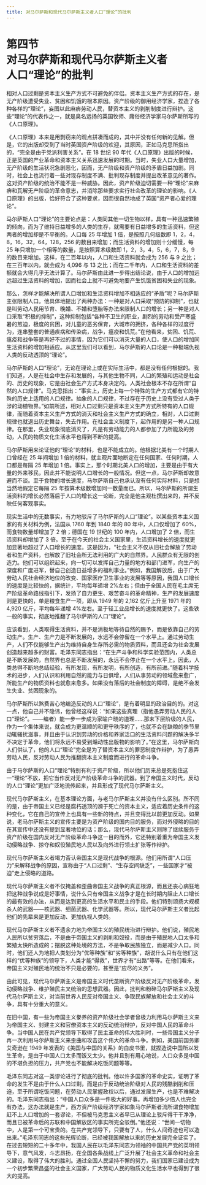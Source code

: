 ```yaml
---
title: 对马尔萨斯和现代马尔萨斯主义者人口“理论”的批判
---
```


# 第四节<br>**对马尔萨斯和现代马尔萨斯主义者<br>人口“理论”的批判**

相对人口过剩是资本主义生产方式不可避免的伴侣。资本主义生产方式的存在，是无产阶级遭受失业、贫困和饥饿的根本原因。资产阶级的御用经济学家，捏造了各种各样的“理论”，妄图以此麻痹劳动人民，替资本主义的剥削制度进行辩护。这些“理论”的代表作之一，就是臭名远扬的英国牧师、庸俗经济学家马尔萨斯所写的《人口原理》。

《人口原理》本来是用剽窃来的观点拼凑而成的，其中并没有任何新的见解。但是，它的出版却受到了当时英国资产阶级的欢迎，其原因，正如马克思所指出的，“完全是由于党派利害关系”。在 18 世纪 90 年代《人口原理》出版的时候，正是英国的产业革命和资本主义关系迅速发展的时期。当时，失业人口大量增加，无产阶级的生活状况急剧恶化，因而，无产阶级和资产阶级的矛盾日益加剧。同时，社会上也流行着一些对现存制度不满、批判现存制度并提出改革意见的著作。这对资产阶级的统治不能不是一种威胁。因此，资产阶级迫切需要一种“理论”来麻痹和瓦解无产阶级的革命意志，并消除那些要求实行社会改革的理论的影响。《人口原理》的出版，恰好符合了这种要求，因而很自然地成了英国“资产者心爱的理论”。

马尔萨斯人口“理论”的主要论点是：人类同其他一切生物以样，具有一种迅速繁殖的倾向，而为了维持日益增多的人类的生存，就需要有日益增多的生活资料，但这两者的增加却是不平衡的。人口每 25 年增加 1 倍，是按照几何级数即 1，2，4，8，16，32，64，128，256 的数目来增加；而生活资料的增加则十分缓慢，每 25 年只增加一个相等的数量，是按照算术级数即 1，2，3，4，5，6，7，8，9 的数目来增加。这样，在二百年以内，人口和生活资料就会成为 256 与 9 之比；在三百年以内，就会成为 4,096 与 13 之比；而在二千年内，人口和生活资料的差额就会大得几乎无法计算了。马尔萨斯由此进一步得出结论说，由于人口的增加远远超过生活资料的增加，因而社会上就不可避免地要产生饥饿贫困和失业的现象。

那么，怎样才能解决所谓人口增加和生活资料增加不相适应的“矛盾”呢？马尔萨斯主张限制人口。他具体地提出了两种办法：一种是对人口采取“预防的抑制”，也就是叫劳动人民用节育、晚婚、不婚和堕胎等办法来限制人口的增长；另一种是对人口采取“积极的抑制”，这种抑制包括“各种不卫生的职业，剧烈的劳动和受严寒盛暑的煎迫，极度的贫困，对儿童的恶劣保育，大城市的拥挤，各种各样的过度行为，连串整套的普通疾病和传染病，战争，瘟疫和饥荒。”在他看来，贫困、饥荒、瘟疫和战争等是再好不过的事情，因为它们可以消灭大量的人口，使人口的增加同生活资料的增加相适应。从这里我们可以看到，马尔萨斯的人口论是一种极端仇视人类的反动透顶的“理论”。

马尔萨斯的人口“理论”，无论在理论上或在实际生活中，都是没有任何根据的。我们知道，人是在社会中生存和发展的，与其他生物不同，人口的繁殖和运动是社会的、历史的现象，它是由社会生产方式本身决定的。人类社会根本不存在所谓“自然的人口规律”。马克思指出：“事实上，历史上每一个特殊的生产方式都有它的特殊的历史上适用的人口规律。抽象的人口规律，不过存在于历史上没有受过人类于涉的动植物界。”如前所述，相对人口过剩只是资本主义生产方式所特有的人口规律，而随着资本主义生产方式的消灭和社会主义生产方式的确立，相对，人口过剩规律也就退出历史舞台，失去作用。在社会主义制度下，起作用的是另一种人口规律。在那里，失业现象彻底消灭了，凡是有劳动能力的人都参加了力所能及的劳动，人民的物质文化生活水平也得到不断的提高。

马尔萨斯用来论证他的“理论”的材料，也是不能成立的。他根据北美有一个时期人口曾经在 25 年间增加 1 倍的材料，就主观片面地断定在任何国家、任何时期，人口都是每隔 25 年增加 1 倍。事实上，那个时期北美人口的增加，主要是由于有大量的外来移民，因此并不能说明人口增长的一般情况。但这一点，马尔萨斯却故意避而不谈。至于食物的增长速度，马尔萨斯自己也承认没有任何实际材料，只是想当然地假定它每隔 25 年按算术级数增加同一数量而已。所以，马尔萨斯的所谓生活资料的增长必然落后于人口的增长这一论断，完全是他主观杜撰出来的，并不反映任何客观事实。

现实生活中的无数事实，有力地驳斥了马尔萨斯的人口“理论”。以某些资本主义国家的有关材料为例，法国从 1760 年到 1840 年的 80 年中，人口仅增加了 60%，而食物数量却增加了 2 倍；德国在 19 世纪的 100 年内，人口增加了 2 倍，而生活资料却增加了 3 倍。至于在今天的社会主义国家里，生活资料增长的速度就更加显著地超过了人口增长的速度。这是因为，“社会主义不仅从旧社会解放了劳动者和生产资料，也解放了旧社会所无法利用的广大的自然界。人民群众有无限的创造力。他们可以组织起来，向一切可以发挥自己力量的地方和部门进军，向生产的深度和广度进军，替自己创造日益增多的福利事业。”例如，我国解放后，由于广大劳动人民社会经济地位的改变、国家医疗卫生事业的发展等等原因，我国人口增长的速度是比较快的，据统计，平均每年递增 2%左右；但由于全国人民在毛主席无产阶级革命路线指引下，发扬了自力更生、艰苦奋斗的革命精神，生产的发展速度则是更快的，单是粮食生产一项，即从 1949 年的 2,162 亿斤上升至 1971 年的 4,920 亿斤，平均每年递增 4%左右。至于轻工业品增长的速度就更快了。这些铁一般的事实，彻底地推翻了马尔萨斯的人口“理论”。

应该看到，人类取得生活资料，并不是消极地等待自然的赐予，而是依靠自己的劳动生产。生产、生产力是不断发展的，水远不会停留在一个水平上。通过劳动生产，人们不仅能够生产出为维持自身生存所必需的物质资料，而且还会为社会发展创造越来越多的财富。毛泽东同志指出：“在生产斗争和科学实验范围内，人类总是不断发展的，自然界也总是不断发展的，永远不会停止在一个水平上。因此，人类总得不断地总结经验，有所发现，有所发明，有所创造，有所前进。”随着科学技术的进步，人们认识和利用自然的能力与日俱增，人们从事劳动的领域愈来愈广，所能生产的物质资料也就愈来愈多。如果没有落后的社会制度的障碍，是绝不会发生失业、贫困现象的。

马尔萨斯所以煞费苦心地编造反动的人口“理论”，是有着明显的政治目的的。对这一点，他自己并不隐讳，他曾经这样说：“如果这些真理（指他愚弄劳动人民的人口“理论”。——编者）能一步一步成为家喻户晓的道理……那末下层阶级的人民，作为一个集体来说，就会成为更温顺的和更守秩序的了，也就不会在缺粮的季节里动辄骚扰滋事，并且由于认识到劳动的价格和养家活口的生活资料问题的解决多半不决定于革命，他们将永远不易受到煽动性出版物的影响了。”在这里，马尔萨斯向人们供认了，他的人口“理论”完全是为了替资本主义的罪恶制度作辩护，为了愚弄劳动人民，反对劳动人民为推翻资本主义制度而进行的革命斗争。

由于马尔萨斯的人口“理论”特别有利于资产阶级，所以他们历来总是死抱住这一“理论”不放，把它当作反对无产阶级革命斗争的武器。到了帝国主义时代，反动的人口“理论”更加广泛地流传起来，并且形成了现代马尔萨斯主义。

现代马尔萨斯主义，在基本理论方面，与老马尔萨斯主义并没有什么区别。所不同的是，由于帝国主义已经是腐朽透顶的濒于死亡的资本主义，适应着历史条件的这种变化，它在自己的宣传上也具有一些新的特点，并且变得比以前更加反动。如果说，老马尔萨斯主义的宣传主要是为资产阶级的国内目的服务，而对外侵略的目的在其宣传中还没有提到显著地位的话；那么，现代马尔萨斯主义则除了继续服务于资产阶级在国内反对无产阶级革命斗争这一目的而外，它还特别着重为帝国主义发动侵略战争、掠夺和奴役殖民地人民以及向外进行领土扩张等作辩护。

现代马尔萨斯主义者竭力否认帝国主义是现代战争的根源。他们用所谓“人口压力”来解释战争的原因，宣称由于“人口过剩”、“生存空间缺乏”，一些国家才“被迫”走上侵略的道路。

现代马尔萨斯主义者不仅掩盖和歪曲帝国主义战争的真正根源，而且还丧心病狂地把这种战争说成是好事情，说什么只有帝国主义战争才是在长时期内阻止人口增长的最有效的办法，从而是达到更高的生活水平和民主的手段。他们特别颂扬大规模杀人的武器——核武器、细菌武器、化学武器等。所以，现代马尔萨斯主义者比起他们的先辈来是更加反动、更加仇视人类的。

现代马尔萨斯主义者不遗余力地为帝国主义的殖民统治进行辩护。他们说，殖民地人民所以贫穷落后，不是由于帝国主义的剥削和奴役，而是由于殖民地人口太多和繁殖太快所造成的；摆脱这种处境的方法，不是争取民族独立，而是减少人口。同时，他们还人为地把人类划分为“优等种族”和“劣等种族”，胡说什么只有在他们这样的“优等种族”的领导下，人类才能“得救”，世界才有“出路”等等。在他们看来，帝国主义对殖民地的统治不只是必要的，甚至是“应尽的义务”。

由此可见，现代马尔萨斯主义是帝国主义时代垄断资产阶级反对无产阶级革命，发动侵略战争、维护殖民主叉统治的思想武器。因此，批判和粉碎马尔萨斯主义及现代马尔萨斯主义，对当前世界人民反对帝国主义、争取民族解放和社会主义的斗争，具有十分重大的意义。

在旧中国，有一些为帝国主义豢养的资产阶级社会学者曾极力利用马尔萨斯主义来为帝国主义、封建主义和官僚资本主义的反动统治辩护，反对中国人民的革命斗争。当中国人民在共产党领导下取得了民主革命的伟大胜利时，一些帝国主义分子再一次利用马尔萨斯主义来歪曲和攻击这个伟大的革命斗争。例如，美国前国务卿艾奇逊在 1949 年发表的《美国与中国的关系》的白皮书里，就捏造说中国所以发生革命，是由于中国人口太多而饭又太少。他并且别有用心地说，人口众多是中国的不堪负担的压力，共产党也不能解决吃饭问题等等。

毛泽东同志对这一类谬论进行了彻底的批判。他以许多国家的革命史实，证明了革命的发生不是由于什么人口过剩，而是由于反动统治阶级对人民的残酷剥削和压迫，至于所谓吃饭问题，在劳动人民掌握政权以后，通过发展生产，也是不难解决的。毛泽东同志指出：“中国人口众多是一件极大的好事。再增加多少倍人也完全有办法，这办法就是生产，西方资产阶级经济学家如象马尔萨斯者流所谓食物增加赶不上人口增加的一套谬论，不但被马克思主义者早已从理论上驳斥得干干净净，而且已被革命后的苏联和中国解放区的事实所完全驳倒。”他还说：“世间一切物中，人是第一个可宝贵的。在共产党领导下，只要有了人，什么人间奇迹也可以造出来。”毛泽东同志的这些光辉论断，已经被我国解放以来的历史发展完全证实了。在过去短短的二十多年中，我国人民在以毛泽东同志为领袖的中国共产党的英明领导下，意气风发，斗志昂扬，在全国各条战线上广泛升展了社会主义革命和社会主义建设，取得了伟大的胜利。通过全国人民坚持不懈的努力，我们国家已建设成为一个初步繁荣昌盛的社会主义国家，广大劳动人民的物质文化生活水平也得到了很大的提高。
